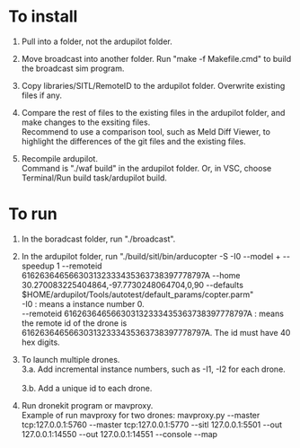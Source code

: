 # To install

1. Pull into a folder, not the ardupilot folder.

2. Move broadcast into another folder. Run "make -f Makefile.cmd" to build the broadcast sim program.

3. Copy libraries/SITL/RemoteID to the ardupilot folder. Overwrite existing files if any.

4. Compare the rest of files to the existing files in the ardupilot folder, and make changes to the exsiting files.<br>
   Recommend to use a comparison tool, such as Meld Diff Viewer, to highlight the differences of the git files and the existing files.

5. Recompile ardupilot. <br>
   Command is "./waf build" in the ardupilot folder.
   Or, in VSC, choose Terminal/Run build task/ardupilot build.

# To run

1. In the boradcast folder, run "./broadcast".

2. In the ardupilot folder, run "./build/sitl/bin/arducopter  -S -I0 --model + --speedup 1 --remoteid 616263646566303132333435363738397778797A --home 30.270083225404864,-97.7730248064704,0,90 --defaults $HOME/ardupilot/Tools/autotest/default_params/copter.parm" <br>
   -I0 : means a instance number 0. <br>
   --remoteid 616263646566303132333435363738397778797A : means the remote id of the drone is 616263646566303132333435363738397778797A. The id must have 40 hex digits. <br>

3. To launch multiple drones. <br>
   3.a. Add incremental instance numbers, such as -I1, -I2 for each drone. <br>   
   3.b. Add a unique id to each drone.

4. Run dronekit program or mavproxy. <br>
   Example of run mavproxy for two drones: mavproxy.py --master tcp:127.0.0.1:5760 --master tcp:127.0.0.1:5770 --sitl 127.0.0.1:5501 --out 127.0.0.1:14550 --out 127.0.0.1:14551 --console --map
